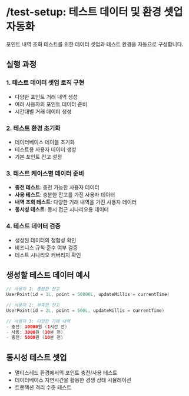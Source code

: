 # /test-setup: 테스트 데이터 및 환경 셋업 자동화

포인트 내역 조회 테스트를 위한 데이터 셋업과 테스트 환경을 자동으로 구성합니다.

## 실행 과정

### 1. 테스트 데이터 셋업 로직 구현
- 다양한 포인트 거래 내역 생성
- 여러 사용자의 포인트 데이터 준비
- 시간대별 거래 데이터 생성

### 2. 테스트 환경 초기화
- 데이터베이스 테이블 초기화
- 테스트용 사용자 데이터 생성
- 기본 포인트 잔고 설정

### 3. 테스트 케이스별 데이터 준비
- **충전 테스트**: 충전 가능한 사용자 데이터
- **사용 테스트**: 충분한 잔고를 가진 사용자 데이터
- **내역 조회 테스트**: 다양한 거래 내역을 가진 사용자 데이터
- **동시성 테스트**: 동시 접근 시나리오용 데이터

### 4. 테스트 데이터 검증
- 생성된 데이터의 정합성 확인
- 비즈니스 규칙 준수 여부 검증
- 테스트 시나리오 커버리지 확인

## 생성할 테스트 데이터 예시

```kotlin
// 사용자 1: 충분한 잔고
UserPoint(id = 1L, point = 50000L, updateMillis = currentTime)

// 사용자 2: 부족한 잔고
UserPoint(id = 2L, point = 500L, updateMillis = currentTime)

// 사용자 3: 다양한 거래 내역
- 충전: 10000원 (1시간 전)
- 사용: 3000원 (30분 전)
- 충전: 5000원 (10분 전)
```

## 동시성 테스트 셋업
- 멀티스레드 환경에서의 포인트 충전/사용 테스트
- 데이터베이스 지연시간을 활용한 경쟁 상태 시뮬레이션
- 트랜잭션 격리 수준 테스트